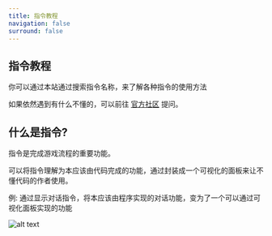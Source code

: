 ```yaml
---
title: 指令教程
navigation: false
surround: false
---
```


## 指令教程

你可以通过本站通过搜索指令名称，来了解各种指令的使用方法

如果依然遇到有什么不懂的，可以前往 [官方社区](https://www.gamecreator.com.cn/forum) 提问。

## 什么是指令?

指令是完成游戏流程的重要功能。

可以将指令理解为本应该由代码完成的功能，通过封装成一个可视化的面板来让不懂代码的作者使用。

例: 通过显示对话指令，将本应该由程序实现的对话功能，变为了一个可以通过可视化面板实现的功能

![alt text](https://assbak.gcw.wiki/gcw/image/zh_hans/commands/index/image.png)
